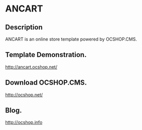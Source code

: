 # ANCART

## Description

ANCART is an online store template powered by OCSHOP.CMS.

## Template Demonstration.

http://ancart.ocshop.net/

## Download OCSHOP.CMS.

http://ocshop.net/

## Blog.

http://ocshop.info 

